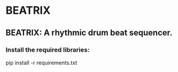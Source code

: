 # BEATRIX
## BEATRIX: A rhythmic drum beat sequencer.

### Install the required libraries:
pip install -r requirements.txt 
